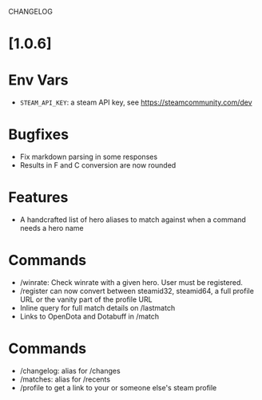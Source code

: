 
CHANGELOG


# [1.0.6]

# Env Vars
- `STEAM_API_KEY`: a steam API key, see https://steamcommunity.com/dev

# Bugfixes
- Fix markdown parsing in some responses
- Results in F and C conversion are now rounded

# Features
- A handcrafted list of hero aliases to match against when a command needs a hero name

# Commands
- /winrate: Check winrate with a given hero. User must be registered. 
- /register can now convert between steamid32, steamid64, a full profile URL or the vanity part of the profile URL
- Inline query for full match details on /lastmatch
- Links to OpenDota and Dotabuff in /match

# Commands
- /changelog: alias for /changes
- /matches: alias for /recents
- /profile to get a link to your or someone else's steam profile
